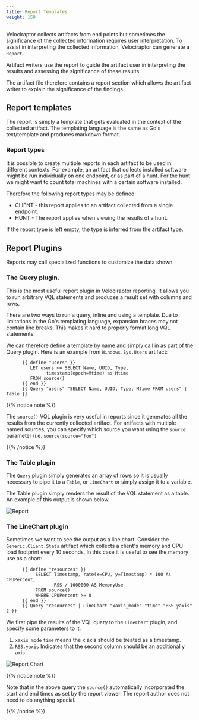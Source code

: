 ```yaml
---
title: Report Templates
weight: 150
---
```


Velociraptor collects artifacts from end points but sometimes the
significance of the collected information requires user
interpretation. To assist in interpreting the collected information,
Velociraptor can generate a `Report`.

Artifact writers use the report to guide the artifact user in
interpreting the results and assessing the significance of these
results.

The artifact file therefore contains a report section which allows the
artifact writer to explain the significance of the findings.

## Report templates

The report is simply a template that gets evaluated in the context of
the collected artifact. The templating language is the same as Go's
text/template and produces markdown format.

### Report types

It is possible to create multiple reports in each artifact to be used in different contexts. For example, an artifact that collects installed software might be run individually on one endpoint, or as part of a hunt. For the hunt we might want to count total machines with a certain software installed.

Therefore the following report types may be defined:

* CLIENT - this report applies to an artifact collected from a single endpoint.
* HUNT - The report applies when viewing the results of a hunt.

If the report type is left empty, the type is inferred from the
artifact type.

## Report Plugins

Reports may call specialized functions to customize the data shown.

### The Query plugin.

This is the most useful report plugin in Velociraptor reporting. It
allows you to run arbitrary VQL statements and produces a result set
with columns and rows.

There are two ways to run a query, inline and using a template. Due to
limitations in the Go's templating language, expansion braces may not
contain line breaks. This makes it hard to properly format long VQL
statements.

We can therefore define a template by name and simply call in as part
of the Query plugin. Here is an example from `Windows.Sys.Users` artifact:

```
      {{ define "users" }}
         LET users <= SELECT Name, UUID, Type,
               timestamp(epoch=Mtime) as Mtime
         FROM source()
      {{ end }}
      {{ Query "users" "SELECT Name, UUID, Type, Mtime FROM users" | Table }}
```

{{% notice note %}}

The `source()` VQL plugin is very useful in reports since it generates
all the results from the currently collected artifact. For artifacts
with multiple named sources, you can specify which source you want
using the `source` parameter (i.e. `source(source="foo")`

{{% /notice %}}


### The Table plugin

The `Query` plugin simply generates an array of rows so it is usually
necessary to pipe it to a `Table`, or `LineChart` or simply assign it
to a variable.

The Table plugin simply renders the result of the VQL statement as a
table. An example of this output is shown below.

![Report](../report.png)


### The LineChart plugin

Sometimes we want to see the output as a line chart. Consider the
`Generic.Client.Stats` artifact which collects a client's memory and
CPU load footprint every 10 seconds. In this case it is useful to see
the memory use as a chart:

```
      {{ define "resources" }}
           SELECT Timestamp, rate(x=CPU, y=Timestamp) * 100 As CPUPercent,
                  RSS / 1000000 AS MemoryUse
           FROM source()
           WHERE CPUPercent >= 0
      {{ end }}
      {{ Query "resources" | LineChart "xaxis_mode" "time" "RSS.yaxis" 2 }}
```

We first pipe the results of the VQL query to the `LineChart` plugin,
and specify some parameters to it.

1. `xaxis_mode` `time` means the x axis should be treated as a timestamp.
2. `RSS.yaxis` Indicates that the second column should be an additional y axis.


![Report Chart](../report_chart.png)


{{% notice note %}}

Note that in the above query the `source()` automatically incorporated
the start and end times as set by the report viewer. The report author
does not need to do anything special.

{{% /notice %}}
